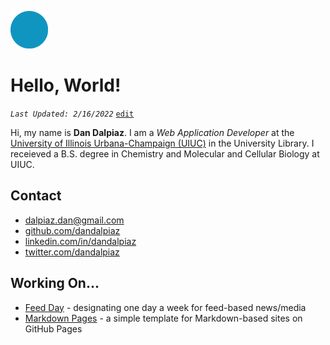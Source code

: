 
![Dan Dalpiaz](assets/user/home.png)

# Hello, World!

_`Last Updated: 2/16/2022`_ [`edit`](https://github.com/dandalpiaz/dandalpiaz.github.io/edit/master/README.md)

Hi, my name is **Dan Dalpiaz**. I am a _Web Application Developer_ at the [University of Illinois Urbana-Champaign (UIUC)](http://illinois.edu/) in the University Library. I receieved a B.S. degree in Chemistry and Molecular and Cellular Biology at UIUC.

## Contact

- [dalpiaz.dan@gmail.com](mailto:dalpiaz.dan@gmail.com)
- [github.com/dandalpiaz](https://github.com/dandalpiaz)
- [linkedin.com/in/dandalpiaz](https://www.linkedin.com/in/dandalpiaz/)
- [twitter.com/dandalpiaz](https://twitter.com/dandalpiaz)

## Working On...

- [Feed Day](https://dandalpiaz.github.io/?page=feed-day) - designating one day a week for feed-based news/media
- [Markdown Pages](https://dandalpiaz.github.io/markdown-pages/) - a simple template for Markdown-based sites on GitHub Pages